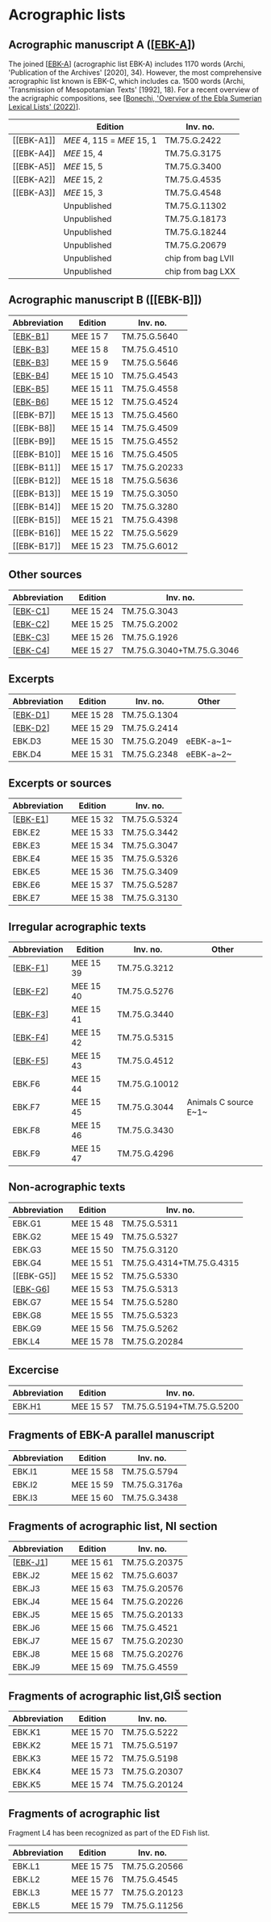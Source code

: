 # Acrographic lists

## Acrographic manuscript A ([[EBK-A]])

The joined [[EBK-A]] (acrographic list EBK-A) includes 1170 words (Archi, 'Publication of the Archives' [2020], 34). However, the most comprehensive acrographic list known is EBK-C, which includes ca. 1500 words (Archi, 'Transmission of Mesopotamian Texts' [1992], 18).
For a recent overview of the acrigraphic compositions, see [[Bonechi, 'Overview of the Ebla Sumerian Lexical Lists' (2022)]].

|            | **Edition**                | **Inv. no.**       |
| ---------- | -------------------------- | ------------------ |
| [[EBK-A1]] | *MEE* 4, 115 = *MEE* 15, 1 | TM.75.G.2422       |
| [[EBK-A4]] | *MEE* 15, 4                | TM.75.G.3175       |
| [[EBK-A5]] | *MEE* 15, 5                | TM.75.G.3400       |
| [[EBK-A2]] | *MEE* 15, 2                | TM.75.G.4535       |
| [[EBK-A3]] | *MEE* 15, 3                | TM.75.G.4548       |
|            | Unpublished                | TM.75.G.11302      |
|            | Unpublished                | TM.75.G.18173      |
|            | Unpublished                | TM.75.G.18244      |
|            | Unpublished                | TM.75.G.20679      |
|            | Unpublished                | chip from bag LVII |
|            | Unpublished                | chip from bag LXX  |

## Acrographic manuscript B ([[EBK-B]])

| Abbreviation | Edition   | Inv. no.      |
| ------------ | --------- | ------------- |
| [[EBK-B1]]   | MEE 15 7  | TM.75.G.5640  |
| [[EBK-B3]]   | MEE 15 8  | TM.75.G.4510  |
| [[EBK-B3]]   | MEE 15 9  | TM.75.G.5646  |
| [[EBK-B4]]   | MEE 15 10 | TM.75.G.4543  |
| [[EBK-B5]]   | MEE 15 11 | TM.75.G.4558  |
| [[EBK-B6]]   | MEE 15 12 | TM.75.G.4524  |
| [[EBK-B7]]   | MEE 15 13 | TM.75.G.4560  |
| [[EBK-B8]]   | MEE 15 14 | TM.75.G.4509  |
| [[EBK-B9]]   | MEE 15 15 | TM.75.G.4552  |
| [[EBK-B10]]  | MEE 15 16 | TM.75.G.4505  |
| [[EBK-B11]]  | MEE 15 17 | TM.75.G.20233 |
| [[EBK-B12]]  | MEE 15 18 | TM.75.G.5636  |
| [[EBK-B13]]  | MEE 15 19 | TM.75.G.3050  |
| [[EBK-B14]]  | MEE 15 20 | TM.75.G.3280  |
| [[EBK-B15]]  | MEE 15 21 | TM.75.G.4398  |
| [[EBK-B16]]  | MEE 15 22 | TM.75.G.5629  |
| [[EBK-B17]]  | MEE 15 23 | TM.75.G.6012  |

## Other sources

| Abbreviation | Edition    | Inv. no.                  |
| ------------ | ---------- | ------------------------- |
| [[EBK-C1]]   | MEE 15 24 | TM.75.G.3043              |
| [[EBK-C2]]   | MEE 15 25 | TM.75.G.2002              |
| [[EBK-C3]]   | MEE 15 26 | TM.75.G.1926              |
| [[EBK-C4]]   | MEE 15 27 | TM.75.G.3040+TM.75.G.3046 |

## Excerpts

| Abbreviation | Edition    | Inv. no.     | Other     |
| ------------ | ---------- | ------------ | --------- |
| [[EBK-D1]]   | MEE 15 28 | TM.75.G.1304 |           |
| [[EBK-D2]]   | MEE 15 29 | TM.75.G.2414 |           |
| EBK.D3       | MEE 15 30 | TM.75.G.2049 | eEBK-a~1~ |
| EBK.D4       | MEE 15 31 | TM.75.G.2348 | eEBK-a~2~ |

## Excerpts or sources

| Abbreviation | Edition    | Inv. no.     |
| ------------ | ---------- | ------------ |
| [[EBK-E1]]   | MEE 15 32 | TM.75.G.5324 |
| EBK.E2       | MEE 15 33 | TM.75.G.3442 |
| EBK.E3       | MEE 15 34 | TM.75.G.3047 |
| EBK.E4       | MEE 15 35 | TM.75.G.5326 |
| EBK.E5       | MEE 15 36 | TM.75.G.3409 |
| EBK.E6       | MEE 15 37 | TM.75.G.5287 |
| EBK.E7       | MEE 15 38 | TM.75.G.3130 |

## Irregular acrographic texts

| Abbreviation | Edition    | Inv. no.      | Other                 |
| ------------ | ---------- | ------------- | --------------------- |
| [[EBK-F1]]   | MEE 15 39 | TM.75.G.3212  |                       |
| [[EBK-F2]]       | MEE 15 40 | TM.75.G.5276  |                       |
| [[EBK-F3]]       | MEE 15 41 | TM.75.G.3440  |                       |
| [[EBK-F4]]       | MEE 15 42 | TM.75.G.5315  |                       |
| [[EBK-F5]]       | MEE 15 43 | TM.75.G.4512  |                       |
| EBK.F6       | MEE 15 44 | TM.75.G.10012 |                       |
| EBK.F7       | MEE 15 45 | TM.75.G.3044  | Animals C source E~1~ |
| EBK.F8       | MEE 15 46 | TM.75.G.3430  |                       |
| EBK.F9       | MEE 15 47 | TM.75.G.4296  |                       |

## Non-acrographic texts

| Abbreviation | Edition    | Inv. no.                  |
| ------------ | ---------- | ------------------------- |
| EBK.G1       | MEE 15 48 | TM.75.G.5311              |
| EBK.G2       | MEE 15 49 | TM.75.G.5327              |
| EBK.G3       | MEE 15 50 | TM.75.G.3120              |
| EBK.G4       | MEE 15 51 | TM.75.G.4314+TM.75.G.4315 |
| [[EBK-G5]]       | MEE 15 52 | TM.75.G.5330              |
| [[EBK-G6]]       | MEE 15 53 | TM.75.G.5313              |
| EBK.G7       | MEE 15 54 | TM.75.G.5280              |
| EBK.G8       | MEE 15 55 | TM.75.G.5323              |
| EBK.G9       | MEE 15 56 | TM.75.G.5262              |
| EBK.L4       | MEE 15 78 | TM.75.G.20284 | Fish source E~3a~        |

## Excercise

| Abbreviation | Edition    | Inv. no.                  |
| ------------ | ---------- | ------------------------- |
| EBK.H1       | MEE 15 57 | TM.75.G.5194+TM.75.G.5200 |

## Fragments of EBK-A parallel manuscript

| Abbreviation | Edition    | Inv. no.      |
| ------------ | ---------- | ------------- |
| EBK.I1       | MEE 15 58 | TM.75.G.5794  |
| EBK.I2       | MEE 15 59 | TM.75.G.3176a |
| EBK.I3       | MEE 15 60 | TM.75.G.3438  |

## Fragments of acrographic list, NI section

| Abbreviation | Edition    | Inv. no.      |
| ------------ | ---------- | ------------- |
| [[EBK-J1]]   | MEE 15 61 | TM.75.G.20375 |
| EBK.J2       | MEE 15 62 | TM.75.G.6037  |
| EBK.J3       | MEE 15 63 | TM.75.G.20576 |
| EBK.J4       | MEE 15 64 | TM.75.G.20226 |
| EBK.J5       | MEE 15 65 | TM.75.G.20133 |
| EBK.J6       | MEE 15 66 | TM.75.G.4521  |
| EBK.J7       | MEE 15 67 | TM.75.G.20230 |
| EBK.J8       | MEE 15 68 | TM.75.G.20276 |
| EBK.J9       | MEE 15 69 | TM.75.G.4559  |

## Fragments of acrographic list,GIŠ section

| Abbreviation | Edition    | Inv. no.      |
| ------------ | ---------- | ------------- |
| EBK.K1       | MEE 15 70 | TM.75.G.5222  |
| EBK.K2       | MEE 15 71 | TM.75.G.5197  |
| EBK.K3       | MEE 15 72 | TM.75.G.5198  |
| EBK.K4       | MEE 15 73 | TM.75.G.20307 |
| EBK.K5       | MEE 15 74 | TM.75.G.20124 |

## Fragments of acrographic list

Fragment L4 has been recognized as part of the ED Fish list.

| Abbreviation | Edition    | Inv. no.      | 
| ------------ | ---------- | ------------- | 
| EBK.L1       | MEE 15 75 | TM.75.G.20566 |   
| EBK.L2       | MEE 15 76 | TM.75.G.4545  | 
| EBK.L3       | MEE 15 77 | TM.75.G.20123 | 
| EBK.L5       | MEE 15 79 | TM.75.G.11256 | 




[//begin]: # "Autogenerated link references for markdown compatibility"
[EBK-A]: EBK-A "MEE 4, 115 +"
[Bonechi, 'Overview of the Ebla Sumerian Lexical Lists' (2022)]: <Bonechi, 'Overview of the Ebla Sumerian Lexical Lists' (2022)> "Bonechi, 'Overview of the Ebla Sumerian Lexical Lists' (2022)"
[EBK-B1]: EBK-B1 "MEE 15 7 = TM.75.G.5640"
[EBK-B3]: EBK-B3 "MEE 15 9 = TM.75.G.5646"
[EBK-B4]: EBK-B4 "MEE 15 10 = TM.75.G.4543"
[EBK-B5]: EBK-B5 "EBK-B5"
[EBK-B6]: EBK-B6 "EBK-B6"
[EBK-C1]: EBK-C1 "MEE 15 24 = TM.75.G.3043"
[EBK-C2]: EBK-C2 "MEE 15 25 = TM.75.G.2002"
[EBK-C3]: EBK-C3 "MEE 15 26 = TM.75.G.1926"
[EBK-C4]: EBK-C4 "MEE 15 27 = TM.75.G.3040+TM.75.G.3046"
[EBK-D1]: EBK-D1 "MEE 15 28 = TM.75.G.1304"
[EBK-D2]: EBK-D2 "MEE 15 29 = TM.75.G.2414"
[EBK-E1]: EBK-E1 "MEE 15 32 = TM.75.G.5324"
[EBK-F1]: EBK-F1 "MEE 15 39 = TM.75.G.3212"
[EBK-F2]: EBK-F2 "MEE 15 40 = TM.75.G.5276 + TM.75.G.10003"
[EBK-F3]: EBK-F3 "MEE 15 41 = TM.75.G.3440"
[EBK-F4]: EBK-F4 "MEE 15 42 = TM.75.G.5315 + TM.75.G.10031"
[EBK-F5]: EBK-F5 "EBK-F5"
[EBK-G6]: EBK-G6 "EBK-G6"
[EBK-J1]: EBK-J1 "MEE 15 61 = TM.75.G.20375"
[//end]: # "Autogenerated link references"